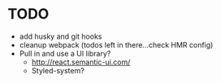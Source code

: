 # TODO
* add husky and git hooks
* cleanup webpack (todos left in there...check HMR config)
* Pull in and use a UI library?
  * http://react.semantic-ui.com/
  * Styled-system?
